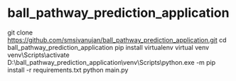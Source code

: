 # ball_pathway_prediction_application
git clone https://github.com/smsivanujan/ball_pathway_prediction_application.git
cd ball_pathway_prediction_application
pip install virtualenv
virtual venv
venv\Scripts\activate
D:\ball_pathway_prediction_application\venv\Scripts\python.exe -m pip install -r requirements.txt
python main.py
